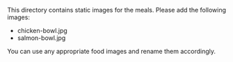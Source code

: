 This directory contains static images for the meals. Please add the following images:
- chicken-bowl.jpg
- salmon-bowl.jpg

You can use any appropriate food images and rename them accordingly.